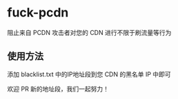 # fuck-pcdn

阻止来自 PCDN 攻击者对您的 CDN 进行不限于刷流量等行为

## 使用方法

添加 blacklist.txt 中的IP地址段到您 CDN 的黑名单 IP 中即可

欢迎 PR 新的地址段，我们一起努力！
